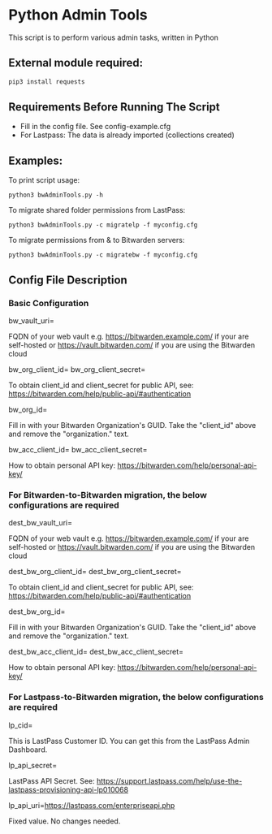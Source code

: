 # Python Admin Tools

This script is to perform various admin tasks, written in Python

## External module required: 
```bash
pip3 install requests
```

## Requirements Before Running The Script
- Fill in the config file. See config-example.cfg
- For Lastpass: The data is already imported (collections created)

## Examples:

To print script usage:

`python3 bwAdminTools.py -h`

To migrate shared folder permissions from LastPass:

`python3 bwAdminTools.py -c migratelp -f myconfig.cfg`

To migrate permissions from & to Bitwarden servers:

`python3 bwAdminTools.py -c migratebw -f myconfig.cfg`

## Config File Description

### Basic Configuration

bw_vault_uri=

FQDN of your web vault e.g. https://bitwarden.example.com/ if your are self-hosted or https://vault.bitwarden.com/ if you are using the Bitwarden cloud

bw_org_client_id=
bw_org_client_secret=

To obtain client_id and client_secret for public API, see: https://bitwarden.com/help/public-api/#authentication

bw_org_id=

Fill in with your Bitwarden Organization's GUID. Take the "client_id" above and remove the "organization." text.

bw_acc_client_id=
bw_acc_client_secret=

How to obtain personal API key: https://bitwarden.com/help/personal-api-key/


### For Bitwarden-to-Bitwarden migration, the below configurations are required

dest_bw_vault_uri=

FQDN of your web vault e.g. https://bitwarden.example.com/ if your are self-hosted or https://vault.bitwarden.com/ if you are using the Bitwarden cloud

dest_bw_org_client_id=
dest_bw_org_client_secret=

To obtain client_id and client_secret for public API, see: https://bitwarden.com/help/public-api/#authentication

dest_bw_org_id=

Fill in with your Bitwarden Organization's GUID. Take the "client_id" above and remove the "organization." text.

dest_bw_acc_client_id=
dest_bw_acc_client_secret=

How to obtain personal API key: https://bitwarden.com/help/personal-api-key/


### For Lastpass-to-Bitwarden migration, the below configurations are required

lp_cid=

This is LastPass Customer ID. You can get this from the LastPass Admin Dashboard.

lp_api_secret=

LastPass API Secret. See: https://support.lastpass.com/help/use-the-lastpass-provisioning-api-lp010068

lp_api_uri=https://lastpass.com/enterpriseapi.php

Fixed value. No changes needed.
